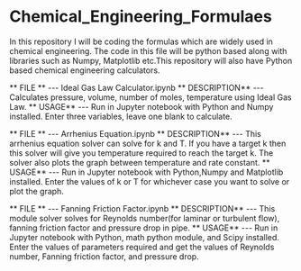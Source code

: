 # Chemical_Engineering_Formulaes
In this repository I will be coding the formulas which are widely used in chemical engineering. The code in this file will be python based along with libraries such as Numpy, Matplotlib etc.This repository will also have Python based chemical engineering calculators.


** FILE ** --- Ideal Gas Law Calculator.ipynb
** DESCRIPTION** --- Calculates pressure, volume, number of moles, temperature using Ideal Gas Law.
** USAGE** --- Run in Jupyter notebook with Python and Numpy installed. Enter three variables, leave one blank to calculate. 


** FILE ** --- Arrhenius Equation.ipynb
** DESCRIPTION** --- This arrhenius equation solver can solve for k and T. If you have a target k then this solver will give you temperature required to reach the target k. The solver also plots the graph between temperature and rate constant.
** USAGE** --- Run in Jupyter notebook with Python,Numpy and Matplotlib installed. Enter the values of k or T for whichever case you want to solve or plot the graph.

** FILE ** --- Fanning Friction Factor.ipynb
** DESCRIPTION** --- This module solver solves for Reynolds number(for laminar or turbulent flow), fanning friction factor and pressure drop in pipe.
** USAGE** --- Run in Jupyter notebook with Python, math python module, and Scipy installed. Enter the values of parameters required and get the values of Reynolds number, Fanning friction factor, and pressure drop.



